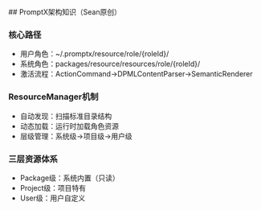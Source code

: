 <knowledge>
## PromptX架构知识（Sean原创）

### 核心路径
- 用户角色：~/.promptx/resource/role/{roleId}/
- 系统角色：packages/resource/resources/role/{roleId}/
- 激活流程：ActionCommand→DPMLContentParser→SemanticRenderer

### ResourceManager机制
- 自动发现：扫描标准目录结构
- 动态加载：运行时加载角色资源
- 层级管理：系统级→项目级→用户级

### 三层资源体系
- Package级：系统内置（只读）
- Project级：项目特有
- User级：用户自定义
</knowledge>
